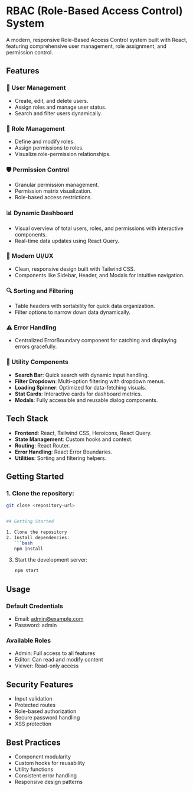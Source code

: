 # RBAC (Role-Based Access Control) System

A modern, responsive Role-Based Access Control system built with React, featuring comprehensive user management, role assignment, and permission control.

## Features

### 👥 User Management
- Create, edit, and delete users.
- Assign roles and manage user status.
- Search and filter users dynamically.

### 🔑 Role Management
- Define and modify roles.
- Assign permissions to roles.
- Visualize role-permission relationships.

### 🛡️ Permission Control
- Granular permission management.
- Permission matrix visualization.
- Role-based access restrictions.

### 📊 Dynamic Dashboard
- Visual overview of total users, roles, and permissions with interactive components.
- Real-time data updates using React Query.

### 🎨 Modern UI/UX
- Clean, responsive design built with Tailwind CSS.
- Components like Sidebar, Header, and Modals for intuitive navigation.

 ### 🔍 Sorting and Filtering
- Table headers with sortability for quick data organization.
- Filter options to narrow down data dynamically.

### ⚠️ Error Handling
- Centralized ErrorBoundary component for catching and displaying errors gracefully.

### 🔧 Utility Components
- **Search Bar**: Quick search with dynamic input handling.
- **Filter Dropdown**: Multi-option filtering with dropdown menus.
- **Loading Spinner**: Optimized for data-fetching visuals.
- **Stat Cards**: Interactive cards for dashboard metrics.
- **Modals**: Fully accessible and reusable dialog components.

## Tech Stack
- **Frontend**: React, Tailwind CSS, Heroicons, React Query.
- **State Management**: Custom hooks and context.
- **Routing**: React Router.
- **Error Handling**: React Error Boundaries.
- **Utilities**: Sorting and filtering helpers.

## Getting Started

### 1. Clone the repository:
```bash
git clone <repository-url>


## Getting Started

1. Clone the repository
2. Install dependencies:
   ```bash
   npm install
   ```
3. Start the development server:
   ```bash
   npm start
   ```

## Usage

### Default Credentials
- Email: admin@example.com
- Password: admin

### Available Roles
- Admin: Full access to all features
- Editor: Can read and modify content
- Viewer: Read-only access

## Security Features

- Input validation
- Protected routes
- Role-based authorization
- Secure password handling
- XSS protection

## Best Practices

- Component modularity
- Custom hooks for reusability
- Utility functions
- Consistent error handling
- Responsive design patterns
